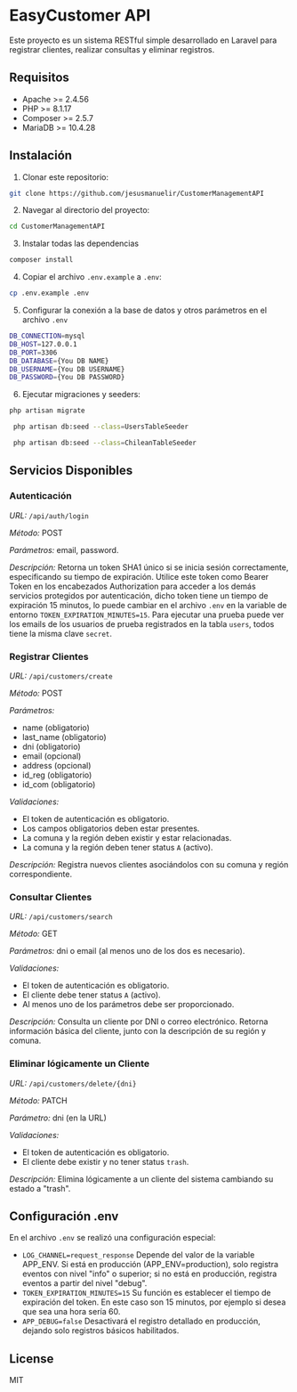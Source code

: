 # EasyCustomer API

Este proyecto es un sistema RESTful simple desarrollado en Laravel para registrar clientes, realizar consultas y eliminar registros.

## Requisitos

- Apache >= 2.4.56
- PHP >= 8.1.17
- Composer >= 2.5.7
- MariaDB >= 10.4.28

## Instalación

1. Clonar este repositorio: 
```sh 
git clone https://github.com/jesusmanuelir/CustomerManagementAPI
```
2. Navegar al directorio del proyecto: 
```sh 
cd CustomerManagementAPI
```
3. Instalar todas las dependencias
```sh
composer install
```
4. Copiar el archivo `.env.example` a `.env`: 
```sh 
cp .env.example .env
```
5. Configurar la conexión a la base de datos y otros parámetros en el archivo `.env`
```sh 
DB_CONNECTION=mysql
DB_HOST=127.0.0.1
DB_PORT=3306
DB_DATABASE={You DB NAME}
DB_USERNAME={You DB USERNAME}
DB_PASSWORD={You DB PASSWORD}
```
6. Ejecutar migraciones y seeders: 
```sh 
php artisan migrate
```
```sh
 php artisan db:seed --class=UsersTableSeeder
``` 
```sh
 php artisan db:seed --class=ChileanTableSeeder
 ```

## Servicios Disponibles

### Autenticación

*URL:* `/api/auth/login`

*Método:* POST

*Parámetros:* email, password.

*Descripción:* Retorna un token SHA1 único si se inicia sesión correctamente, especificando su tiempo de expiración. Utilice este token como Bearer Token en los encabezados Authorization para acceder a los demás servicios protegidos por autenticación, dicho token tiene un tiempo de expiración 15 minutos, lo puede cambiar en el archivo `.env` en la variable de entorno `TOKEN_EXPIRATION_MINUTES=15`.
Para ejecutar una prueba puede ver los emails de los usuarios de prueba registrados en la tabla `users`, todos tiene la misma clave `secret`.

### Registrar Clientes 

*URL:* `/api/customers/create`

*Método:* POST

*Parámetros:*
- name (obligatorio)
- last_name (obligatorio)
- dni (obligatorio)
- email (opcional)
- address (opcional)
- id_reg (obligatorio)
- id_com (obligatorio)

*Validaciones:*
- El token de autenticación es obligatorio.
- Los campos obligatorios deben estar presentes.
- La comuna y la región deben existir y estar relacionadas.
- La comuna y la región deben tener status `A` (activo).

*Descripción:* Registra nuevos clientes asociándolos con su comuna y región correspondiente.

### Consultar Clientes

*URL:* `/api/customers/search`

*Método:* GET

*Parámetros:* dni o email (al menos uno de los dos es necesario).

*Validaciones:*
- El token de autenticación es obligatorio.
- El cliente debe tener status `A` (activo).
- Al menos uno de los parámetros debe ser proporcionado.

*Descripción:* Consulta un cliente por DNI o correo electrónico. Retorna información básica del cliente, junto con la descripción de su región y comuna.

### Eliminar lógicamente un Cliente

*URL:* `/api/customers/delete/{dni}`

 *Método:* PATCH

 *Parámetro:* dni (en la URL)
 
 *Validaciones:*
 - El token de autenticación es obligatorio.
 - El cliente debe existir y no tener status `trash`.

*Descripción:* Elimina lógicamente a un cliente del sistema cambiando su estado a "trash".
## Configuración .env
En el archivo `.env` se realizó una configuración especial:
- `LOG_CHANNEL=request_response` Depende del valor de la variable APP_ENV. Si está en producción (APP_ENV=production), solo registra eventos con nivel "info" o superior; si no está en producción, registra eventos a partir del nivel "debug".
- `TOKEN_EXPIRATION_MINUTES=15` Su función es establecer el tiempo de expiración del token. En este caso son 15 minutos, por ejemplo si desea que sea una hora sería 60. 
- `APP_DEBUG=false` Desactivará el registro detallado en producción, dejando solo registros básicos habilitados.

## License

MIT
